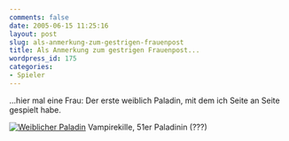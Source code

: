 ```yaml
---
comments: false
date: 2005-06-15 11:25:16
layout: post
slug: als-anmerkung-zum-gestrigen-frauenpost
title: Als Anmerkung zum gestrigen Frauenpost...
wordpress_id: 175
categories:
- Spieler
---
```


...hier mal eine Frau: Der erste weiblich Paladin, mit dem ich Seite an Seite gespielt habe.

[![Weiblicher Paladin](http://photos16.flickr.com/19471747_a47fb968cd_o.jpg)](http://www.flickr.com/photos/walsweer/19471747/)
Vampirekille, 51er Paladinin (???)
